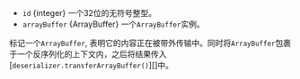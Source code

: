 
* `id` {integer} 一个32位的无符号整型。
* `arrayBuffer` {ArrayBuffer} 一个`ArrayBuffer`实例。

标记一个`ArrayBuffer`, 表明它的内容正在被带外传输中。同时将`ArrayBuffer`包裹于一个反序列化的上下文内，之后将结果传入[`deserializer.transferArrayBuffer()`][]中。

